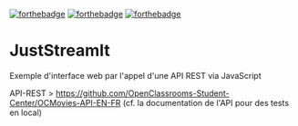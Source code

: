 [![forthebadge](https://forthebadge.com/images/badges/uses-html.svg)](https://forthebadge.com)
[![forthebadge](https://forthebadge.com/images/badges/uses-css.svg)](https://forthebadge.com)
[![forthebadge](https://forthebadge.com/images/badges/made-with-javascript.svg)](https://forthebadge.com)  

# JustStreamIt
 
Exemple d'interface web par l'appel d'une API REST via JavaScript

API-REST > https://github.com/OpenClassrooms-Student-Center/OCMovies-API-EN-FR
(cf. la documentation de l'API pour des tests en local)